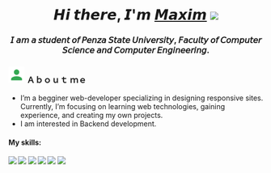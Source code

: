 <h1 align="center">𝙃𝙞 𝙩𝙝𝙚𝙧𝙚, 𝙄'𝙢 <a href="http://kindneko.site/" target="_blank">𝙈𝙖𝙭𝙞𝙢</a> 
<img src="https://github.com/blackcater/blackcater/raw/main/images/Hi.gif" height="32"/></h1>
<h3 align="center">𝘐 𝘢𝘮 𝘢 𝘴𝘵𝘶𝘥𝘦𝘯𝘵 𝘰𝘧 𝘗𝘦𝘯𝘻𝘢 𝘚𝘵𝘢𝘵𝘦 𝘜𝘯𝘪𝘷𝘦𝘳𝘴𝘪𝘵𝘺, 𝘍𝘢𝘤𝘶𝘭𝘵𝘺 𝘰𝘧 𝘊𝘰𝘮𝘱𝘶𝘵𝘦𝘳 𝘚𝘤𝘪𝘦𝘯𝘤𝘦 𝘢𝘯𝘥 𝘊𝘰𝘮𝘱𝘶𝘵𝘦𝘳 𝘌𝘯𝘨𝘪𝘯𝘦𝘦𝘳𝘪𝘯𝘨.</h3>

<div id= "about">    
  <h3 align="left"> <img src="https://github.com/KindNeko/KindNeko/blob/main/res/avatar.svg" height="32"/>  Ａｂｏｕｔ ｍｅ </h3> 
  <ul> 
    <li>I’m a begginer web-developer specializing in designing responsive sites. Currently, I’m focusing on learning web technologies, gaining experience, and creating my own projects. </li>
    <li>I am interested in Backend development. </li>
  </ul>

  <h4 align="left"> My skills: </h4> 
  <strong> 
    <img src="https://img.shields.io/badge/html5-%23E34F26.svg?style=for-the-badge&logo=html5&logoColor=white"/> 
    <img src="https://img.shields.io/badge/css3-%231572B6.svg?style=for-the-badge&logo=css3&logoColor=white"/> 
    <img src="https://img.shields.io/badge/SASS-hotpink.svg?style=for-the-badge&logo=SASS&logoColor=white"/>
    <img src="https://img.shields.io/badge/javascript-%23323330.svg?style=for-the-badge&logo=javascript&logoColor=%23F7DF1E"/>
    <img src="https://img.shields.io/badge/GULP-%23CF4647.svg?style=for-the-badge&logo=gulp&logoColor=white"/>
    <img src="https://img.shields.io/badge/figma-%23F24E1E.svg?style=for-the-badge&logo=figma&logoColor=white"/>
  </strong>
</div>




<div align="right"> 
    <img src="https://komarev.com/ghpvc/?username=your-github-KindNeko&style=flat-square&color=blue" alt=""/>
</div>
